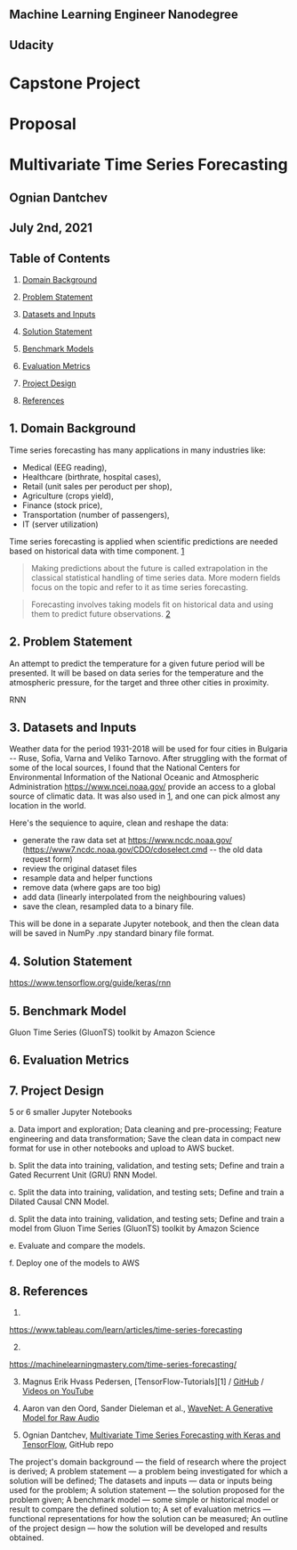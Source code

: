 
## Machine Learning Engineer Nanodegree
## Udacity


# Capstone Project
# Proposal
# Multivariate Time Series Forecasting


## Ognian Dantchev
## July 2nd, 2021



## Table of Contents

1. [Domain Background](#1-domain-background)

2. [Problem Statement](#2-problem-statement)

3. [Datasets and Inputs](#3-datasets-and-inputs)

4. [Solution Statement](#4-solution-statement)

5. [Benchmark Models](#5-benchmark-model)

6. [Evaluation Metrics](#6-evaluation-metrics)

7. [Project Design](#7-project-design)

8. [References](#8-references)


## 1. Domain Background

Time series forecasting has many applications in many industries like: 
* Medical (EEG reading), 
* Healthcare (birthrate, hospital cases), 
* Retail (unit sales per peroduct per shop), 
* Agriculture (crops yield), 
* Finance (stock price), 
* Transportation (number of passengers), 
* IT (server utilization)

Time series forecasting is applied when scientific predictions are needed based on historical data with time component. [1](#8-references)


> Making predictions about the future is called extrapolation in the classical statistical handling of time series data.  More modern fields focus on the topic and refer to it as time series forecasting.

> Forecasting involves taking models fit on historical data and using them to predict future observations. [2](#8-references)






## 2. Problem Statement

An attempt to predict the temperature for a given future period will be presented.  It will be based on data series for the temperature and the atmospheric pressure, for the target and three other cities in proximity.

RNN

## 3. Datasets and Inputs

Weather data for the period 1931-2018 will be used for four cities in Bulgaria -- Ruse, Sofia, Varna and Veliko Tarnovo.  After struggling with the format of some of the local sources, I found that the National Centers for Environmental Information of the National Oceanic and Atmospheric Administration https://www.ncei.noaa.gov/ provide an access to a global source of climatic data.  It was also used in [1](#8-references), and one can pick almost any location in the world.  

Here's the sequience to aquire, clean and reshape the data:
* generate the raw data set at https://www.ncdc.noaa.gov/ (https://www7.ncdc.noaa.gov/CDO/cdoselect.cmd -- the old data request form)
* review the original dataset files
* resample data and helper functions
* remove data (where gaps are too big)
* add data (linearly interpolated from the neighbouring values)
* save the clean, resampled data to a binary file.

This will be done in a separate Jupyter notebook, and then the clean data will be saved in NumPy .npy standard binary file format. 

## 4. Solution Statement

https://www.tensorflow.org/guide/keras/rnn

## 5. Benchmark Model

Gluon Time Series (GluonTS) toolkit by Amazon Science

## 6. Evaluation Metrics



## 7. Project Design

5 or 6 smaller Jupyter Notebooks

a. Data import and exploration;  Data cleaning and pre-processing;  Feature engineering and data transformation;  Save the clean data in compact new format for use in other notebooks and upload to AWS bucket. 

b. Split the data into training, validation, and testing sets;  Define and train a Gated Recurrent Unit (GRU) RNN Model.

c. Split the data into training, validation, and testing sets; Define and train a Dilated Causal CNN Model.

d. Split the data into training, validation, and testing sets; Define and train a model from  Gluon Time Series (GluonTS) toolkit by Amazon Science

e. Evaluate and compare the models.

f. Deploy one of the models to AWS




## 8. References

1. 
https://www.tableau.com/learn/articles/time-series-forecasting

2. 
https://machinelearningmastery.com/time-series-forecasting/

3. Magnus Erik Hvass Pedersen, [TensorFlow-Tutorials][1]
/ [GitHub](https://github.com/Hvass-Labs/TensorFlow-Tutorials) / [Videos on YouTube](https://www.youtube.com/playlist?list=PL9Hr9sNUjfsmEu1ZniY0XpHSzl5uihcXZ)



4. Aaron van den Oord, Sander Dieleman et al., [WaveNet: A Generative Model for Raw Audio][3]


5. Ognian Dantchev,  [Multivariate Time Series Forecasting with Keras and TensorFlow][4], GitHub repo




[3]: http://www.hvass-labs.org/


[4]: https://arxiv.org/pdf/1609.03499.pdf

[5]: https://github.com/ogniandantchev/dilated_causal_cnn_time_series




The project's domain background — the field of research where the project is derived;
A problem statement — a problem being investigated for which a solution will be defined;
The datasets and inputs — data or inputs being used for the problem;
A solution statement — the solution proposed for the problem given;
A benchmark model — some simple or historical model or result to compare the defined solution to;
A set of evaluation metrics — functional representations for how the solution can be measured;
An outline of the project design — how the solution will be developed and results obtained.



